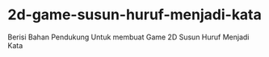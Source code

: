 # 2d-game-susun-huruf-menjadi-kata
Berisi Bahan Pendukung Untuk membuat Game 2D Susun Huruf Menjadi Kata
